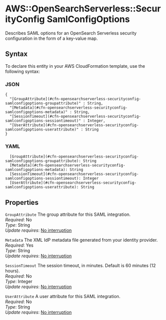 # AWS::OpenSearchServerless::SecurityConfig SamlConfigOptions<a name="aws-properties-opensearchserverless-securityconfig-samlconfigoptions"></a>

Describes SAML options for an OpenSearch Serverless security configuration in the form of a key\-value map\.

## Syntax<a name="aws-properties-opensearchserverless-securityconfig-samlconfigoptions-syntax"></a>

To declare this entity in your AWS CloudFormation template, use the following syntax:

### JSON<a name="aws-properties-opensearchserverless-securityconfig-samlconfigoptions-syntax.json"></a>

```
{
  "[GroupAttribute](#cfn-opensearchserverless-securityconfig-samlconfigoptions-groupattribute)" : String,
  "[Metadata](#cfn-opensearchserverless-securityconfig-samlconfigoptions-metadata)" : String,
  "[SessionTimeout](#cfn-opensearchserverless-securityconfig-samlconfigoptions-sessiontimeout)" : Integer,
  "[UserAttribute](#cfn-opensearchserverless-securityconfig-samlconfigoptions-userattribute)" : String
}
```

### YAML<a name="aws-properties-opensearchserverless-securityconfig-samlconfigoptions-syntax.yaml"></a>

```
  [GroupAttribute](#cfn-opensearchserverless-securityconfig-samlconfigoptions-groupattribute): String
  [Metadata](#cfn-opensearchserverless-securityconfig-samlconfigoptions-metadata): String
  [SessionTimeout](#cfn-opensearchserverless-securityconfig-samlconfigoptions-sessiontimeout): Integer
  [UserAttribute](#cfn-opensearchserverless-securityconfig-samlconfigoptions-userattribute): String
```

## Properties<a name="aws-properties-opensearchserverless-securityconfig-samlconfigoptions-properties"></a>

`GroupAttribute` <a name="cfn-opensearchserverless-securityconfig-samlconfigoptions-groupattribute"></a>
The group attribute for this SAML integration\.  
_Required_: No  
_Type_: String  
_Update requires_: [No interruption](https://docs.aws.amazon.com/AWSCloudFormation/latest/UserGuide/using-cfn-updating-stacks-update-behaviors.html#update-no-interrupt)

`Metadata` <a name="cfn-opensearchserverless-securityconfig-samlconfigoptions-metadata"></a>
The XML IdP metadata file generated from your identity provider\.  
_Required_: Yes  
_Type_: String  
_Update requires_: [No interruption](https://docs.aws.amazon.com/AWSCloudFormation/latest/UserGuide/using-cfn-updating-stacks-update-behaviors.html#update-no-interrupt)

`SessionTimeout` <a name="cfn-opensearchserverless-securityconfig-samlconfigoptions-sessiontimeout"></a>
The session timeout, in minutes\. Default is 60 minutes \(12 hours\)\.  
_Required_: No  
_Type_: Integer  
_Update requires_: [No interruption](https://docs.aws.amazon.com/AWSCloudFormation/latest/UserGuide/using-cfn-updating-stacks-update-behaviors.html#update-no-interrupt)

`UserAttribute` <a name="cfn-opensearchserverless-securityconfig-samlconfigoptions-userattribute"></a>
A user attribute for this SAML integration\.  
_Required_: No  
_Type_: String  
_Update requires_: [No interruption](https://docs.aws.amazon.com/AWSCloudFormation/latest/UserGuide/using-cfn-updating-stacks-update-behaviors.html#update-no-interrupt)
